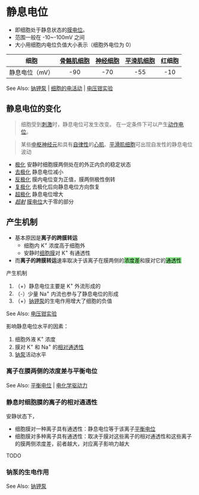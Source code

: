 # 静息电位

- 即细胞处于静息状态的[膜电位](膜电位.md)。
- 范围一般在 -10~-100mV 之间
- 大小用细胞内电位负值大小表示（细胞外电位为 0）

| 细胞           | [骨骼肌细胞](骨骼肌.md) | [神经细胞](神经细胞.md) | [平滑肌细胞](平滑肌.md) | 红细胞 |
|----------------|:---------------------------:|:-----------------------:|:---------------------------:|:------:|
| 静息电位（mV） |             -90             |           -70           |             -55             |  -10   |

See Also: [钠钾泵](钠钾泵.md) | [细胞的电活动](细胞的基本功能.md#细胞的电活动) | [电压钳实验](电压钳实验.md)

## 静息电位的变化

> 细胞受到[刺激](刺激.md)时，静息电位可发生改变。
> 在一定条件下可以产生[动作电位](动作电位.md)。

> 某些[中枢神经元](神经元.md#中枢神经元)和具有[自律性](自律性.md)的[心肌](心肌.md)、[平滑肌细胞](平滑肌.md)可出现自发性的静息电位波动

- [极化](极化.md) 安静时细胞膜两侧处在的外正内负的稳定状态
- [去极化](去极化.md) 静息电位减小
- [反极化](反极化.md) 膜内电位变为正值，膜两侧极性倒转
- [复极化](复极化.md) 去极化后向静息电位方向恢复
- [超极化](超极化.md) 静息电位增大
- *[超射](超射.md)* [膜电位](膜电位.md)大于零的部分

## 产生机制

- 基本原因是**离子的跨膜转运**
    - 细胞内 K<sup>+</sup> 浓度高于细胞外
    - 安静时[细胞膜](细胞膜.md)对 K<sup>+</sup> 有通透性
- 而**离子的跨膜转运**速率取决于该离子在膜两侧的<mark style="background-color:lightgreen;">浓度差</mark>和膜对它的<mark style="background-color:lightgreen;">通透性</mark>

产生机制
1. （+）静息电位主要是 K<sup>+</sup> 外流形成的
2. （-）少量 Na<sup>+</sup> 内流也参与了静息电位的形成
3. （+）[钠钾泵](钠钾泵.md)的生电作用增大了细胞的负值

See Also: [电压钳实验](电压钳实验.md)

影响静息电位水平的因素：
1. 细胞外液 K<sup>+</sup> 浓度
2. 膜对 K<sup>+</sup> 和 Na<sup>+</sup> 的[相对通透性](#静息时细胞膜的离子的相对通透性)
3. [钠泵](钠泵.md)活动水平

### 离子在膜两侧的浓度差与平衡电位

See Also: [平衡电位](平衡电位.md) | [电化学驱动力](电化学驱动力.md)

### 静息时细胞膜的离子的相对通透性

安静状态下，
- 细胞膜对一种离子具有通透性：静息电位等于该离子[平衡电位](#离子在膜两侧的浓度差与平衡电位)
- 细胞膜对多种离子具有通透性：取决于膜对这些离子的相对通透性和这些离子的膜两侧浓度差，前者越大，对应离子影响力越大

TODO

### 钠泵的生电作用

See Also: [钠钾泵](钠钾泵.md)


